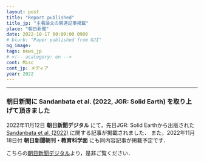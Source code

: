 ```yaml
---
layout: post
title: "Report published"
title_jp: "主著論文の関連記事掲載"
place: "朝日新聞"
date: 2022-10-17 00:00:00 0900
# blurb: "Paper published from GJI"
og_image:
tags: news_jp
# <!-- acategory: en -->
cont: Misc
cont_jp: メディア
year: 2022
---
```



<!-- ![イメージ](../../../../../assets/mypaperimg/SDB+2022.png) -->

---

### 朝日新聞に Sandanbata et al. (2022, JGR: Solid Earth) を取り上げて頂きました
2022年11月12日 **朝日新聞デジタル** にて，先日JGR: Solid Earthから出版された [Sandanbata et al. (2022)](https://osm3dan.github.io/2022/09/12/SDB-JGR.html) に関する記事が掲載されました．
また，2022年11月18日付 **朝日新聞朝刊・教育科学面** にも同内容記事が掲載予定です．

こちらの[朝日新聞デジタル](https://www.asahi.com/articles/ASQC951V7QC9PLBJ003.html?ref=tw_asahi)より，是非ご覧ください．

<!-- ---
**Paper information/論文情報** <br>
*Phase delay of short-period tsunamis in the density-stratified compressible ocean over the elastic Earth* <br>
– Osamu Sandanbata, Shingo Watada, Tung-Cheng Ho, and Kenji Satake
<br>
Link: [Geophysical Journal International](https://doi.org/10.1093/gji/ggab192) -->
